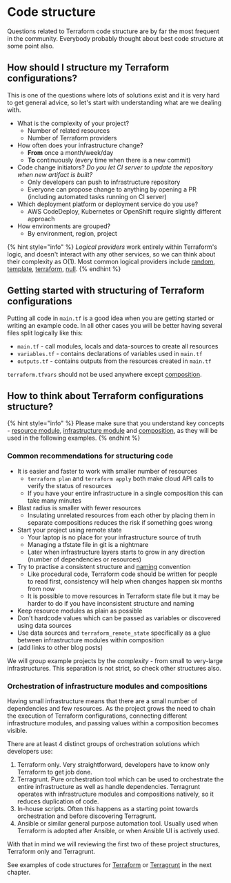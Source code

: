# Code structure

Questions related to Terraform code structure are by far the most frequent in the community. Everybody probably thought about best code structure at some point also.

## How should I structure my Terraform configurations?

This is one of the questions where lots of solutions exist and it is very hard to get general advice, so let's start with understanding what are we dealing with.

* What is the complexity of your project?
  * Number of related resources
  * Number of Terraform providers
* How often does your infrastructure change?
  * **From** once a month/week/day
  * **To** continuously \(every time when there is a new commit\)
* Code change initiators? _Do you let CI server to update the repository when new artifact is built?_
  * Only developers can push to infrastructure repository
  * Everyone can propose change to anything by opening a PR \(including automated tasks running on CI server\)
* Which deployment platform or deployment service do you use?
  * AWS CodeDeploy, Kubernetes or OpenShift require slightly different approach
* How environments are grouped?
  * By environment, region, project

{% hint style="info" %}
_Logical providers_ work entirely within Terraform's logic, and doesn't interact with any other services, so we can think about their complexity as O\(1\). Most common logical providers include [random](https://www.terraform.io/docs/providers/random/index.html), [template](https://www.terraform.io/docs/providers/template/index.html), [terraform](https://www.terraform.io/docs/providers/terraform/index.html), [null](https://www.terraform.io/docs/providers/null/index.html).
{% endhint %}

## Getting started with structuring of Terraform configurations

Putting all code in `main.tf` is a good idea when you are getting started or writing an example code. In all other cases you will be better having several files split logically like this:

* `main.tf` - call modules, locals and data-sources to create all resources
* `variables.tf` - contains declarations of variables used in `main.tf`
* `outputs.tf` - contains outputs from the resources created in `main.tf`

`terraform.tfvars` should not be used anywhere except [composition](key-concepts.md#composition).

## How to think about Terraform configurations structure?

{% hint style="info" %}
Please make sure that you understand key concepts - [resource module](key-concepts.md#resource-module), [infrastructure module](key-concepts.md#infrastructure-module) and [composition](key-concepts.md#composition), as they will be used in the following examples.
{% endhint %}

### Common recommendations for structuring code

* It is easier and faster to work with smaller number of resources
  * `terraform plan` and `terraform apply` both make cloud API calls to verify the status of resources
  * If you have your entire infrastructure in a single composition this can take many minutes
* Blast radius is smaller with fewer resources
  * Insulating unrelated resources from each other by placing them in separate compositions reduces the risk if something goes wrong
* Start your project using remote state
  * Your laptop is no place for your infrastructure source of truth
  * Managing a tfstate file in git is a nightmare
  * Later when infrastructure layers starts to grow in any direction \(number of dependencies or resources\)
* Try to practise a consistent structure and [naming](naming.md) convention
  * Like procedural code, Terraform code should be written for people to read first, consistency will help when changes happen six months from now
  * It is possible to move resources in Terraform state file but it may be harder to do if you have inconsistent structure and naming
* Keep resource modules as plain as possible
* Don't hardcode values which can be passed as variables or discovered using data sources
* Use data sources and `terraform_remote_state` specifically as a glue between infrastructure modules within composition
* \(add links to other blog posts\)

We will group example projects by the _complexity_ - from small to very-large infrastructures. This separation is not strict, so check other structures also.

### Orchestration of infrastructure modules and compositions

Having small infrastructure means that there are a small number of dependencies and few resources. As the project grows the need to chain the execution of Terraform configurations, connecting different infrastructure modules, and passing values within a composition becomes visible.

There are at least 4 distinct groups of orchestration solutions which developers use:

1. Terraform only. Very straightforward, developers have to know only Terraform to get job done. 
2. Terragrunt. Pure orchestration tool which can be used to orchestrate the entire infrastructure as well as handle dependencies. Terragrunt operates with infrastructure modules and compositions natively, so it reduces duplication of code.
3. In-house scripts. Often this happens as a starting point towards orchestration and before discovering Terragrunt.
4. Ansible or similar general purpose automation tool. Usually used when Terraform is adopted after Ansible, or when Ansible UI is actively used.

With that in mind we will reviewing the first two of these project structures, Terraform only and Terragrunt.

See examples of code structures for [Terraform](examples/terraform.md) or [Terragrunt](examples/terragrunt.md) in the next chapter.

